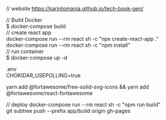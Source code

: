 // website
https://karintomania.github.io/tech-book-gen/

// Build Docker  
$ docker-compose build  
// create react app  
docker-compose run --rm react sh -c "npx create-react-app ."  
docker-compose run --rm react sh -c "npm install"  
// run container  
$ docker-compose up -d  

.env  
CHOKIDAR_USEPOLLING=true


yarn add @fortawesome/free-solid-svg-icons && yarn add @fortawesome/react-fontawesome


// deploy
docker-compose run --rm react sh -c "npm run build"  
git subtree push --prefix app/build origin gh-pages